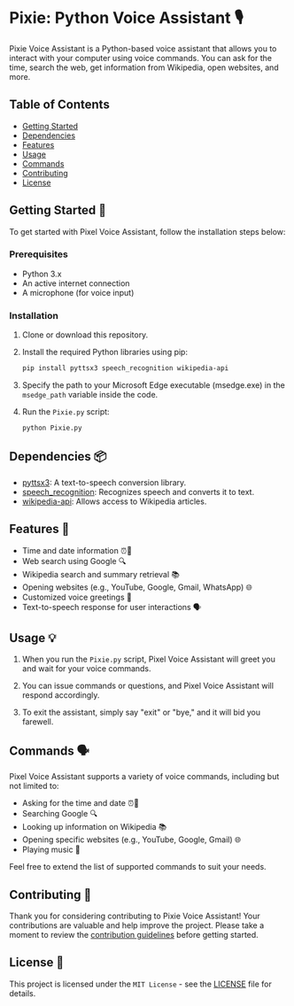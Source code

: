 # Pixie: Python Voice Assistant 🎙️

Pixie Voice Assistant is a Python-based voice assistant that allows you to interact with your computer using voice commands. You can ask for the time, search the web, get information from Wikipedia, open websites, and more.

## Table of Contents
- [Getting Started](#getting-started)
- [Dependencies](#dependencies)
- [Features](#features)
- [Usage](#usage)
- [Commands](#commands)
- [Contributing](#contributing)
- [License](#license)

## Getting Started 🚀

To get started with Pixel Voice Assistant, follow the installation steps below:

### Prerequisites

- Python 3.x
- An active internet connection
- A microphone (for voice input)

### Installation

1. Clone or download this repository.

2. Install the required Python libraries using pip:

   ```bash
   pip install pyttsx3 speech_recognition wikipedia-api
   ```

3. Specify the path to your Microsoft Edge executable (msedge.exe) in the `msedge_path` variable inside the code.

4. Run the `Pixie.py` script:

   ```bash
   python Pixie.py
   ```

## Dependencies 📦

- [pyttsx3](https://pypi.org/project/pyttsx3/): A text-to-speech conversion library.
- [speech_recognition](https://pypi.org/project/SpeechRecognition/): Recognizes speech and converts it to text.
- [wikipedia-api](https://pypi.org/project/Wikipedia-API/): Allows access to Wikipedia articles.

## Features 🌟

- Time and date information ⏰📅
- Web search using Google 🔍
- Wikipedia search and summary retrieval 📚
- Opening websites (e.g., YouTube, Google, Gmail, WhatsApp) 🌐
- Customized voice greetings 👋
- Text-to-speech response for user interactions 🗣️

## Usage 💡

1. When you run the `Pixie.py` script, Pixel Voice Assistant will greet you and wait for your voice commands.

2. You can issue commands or questions, and Pixel Voice Assistant will respond accordingly.

3. To exit the assistant, simply say "exit" or "bye," and it will bid you farewell.

## Commands 🗣️

Pixel Voice Assistant supports a variety of voice commands, including but not limited to:

- Asking for the time and date ⏰📅
- Searching Google 🔍
- Looking up information on Wikipedia 📚
- Opening specific websites (e.g., YouTube, Google, Gmail) 🌐
- Playing music 🎵

Feel free to extend the list of supported commands to suit your needs.

## Contributing 🤝

Thank you for considering contributing to Pixie Voice Assistant! Your contributions are valuable and help improve the project. Please take a moment to review the [contribution guidelines](CONTRIBUTING.md) before getting started.

## License 📜

This project is licensed under the `MIT License` - see the [LICENSE](LICENSE) file for details.

